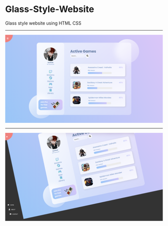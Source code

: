 # Glass-Style-Website
Glass style website using HTML CSS

---

![Home](https://github.com/Sarthak1306/Glass-Style-Website/blob/main/images/MainUpd.png)


---


![Nav](https://github.com/Sarthak1306/Glass-Style-Website/blob/main/images/Navlook.png)
